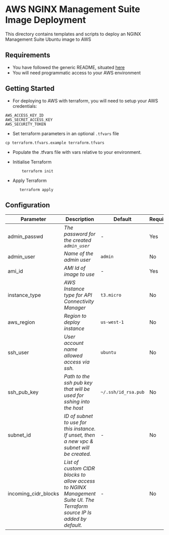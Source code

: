 # AWS NGINX Management Suite Image Deployment

This directory contains templates and scripts to deploy an NGINX Management Suite Ubuntu image to AWS

## Requirements

- You have followed the generic README, situated [here](../../../README.md)
- You will need programmatic access to your AWS environment

## Getting Started

- For deploying to AWS with terraform, you will need to setup your AWS credentials:

```shell
AWS_ACCESS_KEY_ID
AWS_SECRET_ACCESS_KEY
AWS_SECURITY_TOKEN
```

- Set terraform parameters in an optional `.tfvars` file

```shell
cp terraform.tfvars.example terraform.tfvars
```

- Populate the .tfvars file with vars relative to your environment.

- Initialise Terraform

  ```shell
      terraform init
  ```

- Apply Terraform

  ```shell
     terraform apply
  ```

## Configuration

| Parameter            | Description                                                                                                             | Default             | Required |
| -------------------- | ----------------------------------------------------------------------------------------------------------------------- | ------------------- | -------- |
| admin_passwd         | _The password for the created `admin_user`_                                                                             | -                   | Yes      |
| admin_user           | _Name of the admin user_                                                                                                | `admin`             | No       |
| ami_id               | _AMI Id of image to use_                                                                                                | -                   | Yes      |
| instance_type        | _AWS Instance type for API Connectivity Manager_                                                                        | `t3.micro`          | No       |
| aws_region           | _Region to deploy instance_                                                                                             | `us-west-1`         | No       |
| ssh_user             | _User account name allowed access via ssh._                                                                             | `ubuntu`            | No       |
| ssh_pub_key          | _Path to the ssh pub key that will be used for sshing into the host_                                                    | `~/.ssh/id_rsa.pub` | No       |
| subnet_id            | _ID of subnet to use for this instance. If unset, then a new vpc & subnet will be created._                             | -                   | No       |
| incoming_cidr_blocks | _List of custom CIDR blocks to allow access to NGINX Management Suite UI. The Terraform source IP Is added by default._ | -                   | No       |
